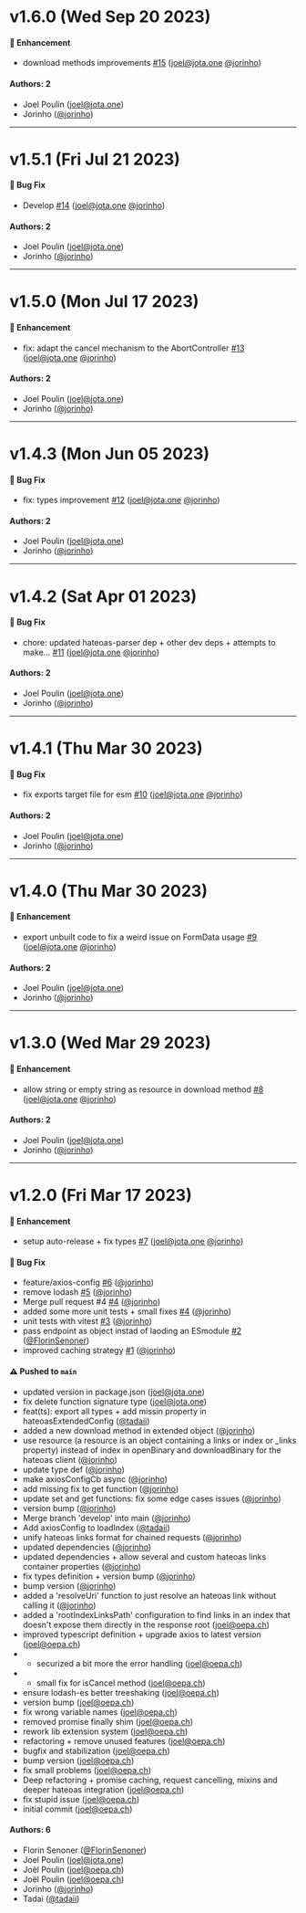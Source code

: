 # v1.6.0 (Wed Sep 20 2023)

#### 🚀 Enhancement

- download methods improvements [#15](https://github.com/jota-one/http-client/pull/15) (joel@jota.one [@jorinho](https://github.com/jorinho))

#### Authors: 2

- Joel Poulin (joel@jota.one)
- Jorinho ([@jorinho](https://github.com/jorinho))

---

# v1.5.1 (Fri Jul 21 2023)

#### 🐛 Bug Fix

- Develop [#14](https://github.com/jota-one/http-client/pull/14) (joel@jota.one [@jorinho](https://github.com/jorinho))

#### Authors: 2

- Joel Poulin (joel@jota.one)
- Jorinho ([@jorinho](https://github.com/jorinho))

---

# v1.5.0 (Mon Jul 17 2023)

#### 🚀 Enhancement

- fix: adapt the cancel mechanism to the AbortController [#13](https://github.com/jota-one/http-client/pull/13) (joel@jota.one [@jorinho](https://github.com/jorinho))

#### Authors: 2

- Joel Poulin (joel@jota.one)
- Jorinho ([@jorinho](https://github.com/jorinho))

---

# v1.4.3 (Mon Jun 05 2023)

#### 🐛 Bug Fix

- fix: types improvement [#12](https://github.com/jota-one/http-client/pull/12) (joel@jota.one [@jorinho](https://github.com/jorinho))

#### Authors: 2

- Joel Poulin (joel@jota.one)
- Jorinho ([@jorinho](https://github.com/jorinho))

---

# v1.4.2 (Sat Apr 01 2023)

#### 🐛 Bug Fix

- chore: updated hateoas-parser dep + other dev deps + attempts to make… [#11](https://github.com/jota-one/http-client/pull/11) (joel@jota.one [@jorinho](https://github.com/jorinho))

#### Authors: 2

- Joel Poulin (joel@jota.one)
- Jorinho ([@jorinho](https://github.com/jorinho))

---

# v1.4.1 (Thu Mar 30 2023)

#### 🐛 Bug Fix

- fix exports target file for esm [#10](https://github.com/jota-one/http-client/pull/10) (joel@jota.one [@jorinho](https://github.com/jorinho))

#### Authors: 2

- Joel Poulin (joel@jota.one)
- Jorinho ([@jorinho](https://github.com/jorinho))

---

# v1.4.0 (Thu Mar 30 2023)

#### 🚀 Enhancement

- export unbuilt code to fix a weird issue on FormData usage [#9](https://github.com/jota-one/http-client/pull/9) (joel@jota.one [@jorinho](https://github.com/jorinho))

#### Authors: 2

- Joel Poulin (joel@jota.one)
- Jorinho ([@jorinho](https://github.com/jorinho))

---

# v1.3.0 (Wed Mar 29 2023)

#### 🚀 Enhancement

- allow string or empty string as resource in download method [#8](https://github.com/jota-one/http-client/pull/8) (joel@jota.one [@jorinho](https://github.com/jorinho))

#### Authors: 2

- Joel Poulin (joel@jota.one)
- Jorinho ([@jorinho](https://github.com/jorinho))

---

# v1.2.0 (Fri Mar 17 2023)

#### 🚀 Enhancement

- setup auto-release + fix types [#7](https://github.com/jota-one/http-client/pull/7) (joel@jota.one [@jorinho](https://github.com/jorinho))

#### 🐛 Bug Fix

- feature/axios-config [#6](https://github.com/jota-one/http-client/pull/6) ([@jorinho](https://github.com/jorinho))
- remove lodash [#5](https://github.com/jota-one/http-client/pull/5) ([@jorinho](https://github.com/jorinho))
- Merge pull request #4 [#4](https://github.com/jota-one/http-client/pull/4) ([@jorinho](https://github.com/jorinho))
- added some more unit tests + small fixes [#4](https://github.com/jota-one/http-client/pull/4) ([@jorinho](https://github.com/jorinho))
- unit tests with vitest [#3](https://github.com/jota-one/http-client/pull/3) ([@jorinho](https://github.com/jorinho))
- pass endpoint as object instad of laoding an ESmodule [#2](https://github.com/jota-one/http-client/pull/2) ([@FlorinSenoner](https://github.com/FlorinSenoner))
- improved caching strategy [#1](https://github.com/jota-one/http-client/pull/1) ([@jorinho](https://github.com/jorinho))

#### ⚠️ Pushed to `main`

- updated version in package.json (joel@jota.one)
- fix delete function signature type (joel@jota.one)
- feat(ts): export all types + add missin property in hateoasExtendedConfig ([@tadaii](https://github.com/tadaii))
- added a new download method in extended object ([@jorinho](https://github.com/jorinho))
- use resource (a resource is an object containing a links or index or _links property) instead of index in openBinary and downloadBinary for the hateoas client ([@jorinho](https://github.com/jorinho))
- update type def ([@jorinho](https://github.com/jorinho))
- make axiosConfigCb async ([@jorinho](https://github.com/jorinho))
- add missing fix to get function ([@jorinho](https://github.com/jorinho))
- update set and get functions: fix some edge cases issues ([@jorinho](https://github.com/jorinho))
- version bump ([@jorinho](https://github.com/jorinho))
- Merge branch 'develop' into main ([@jorinho](https://github.com/jorinho))
- Add axiosConfig to loadIndex ([@tadaii](https://github.com/tadaii))
- unify hateoas links format for chained requests ([@jorinho](https://github.com/jorinho))
- updated dependencies ([@jorinho](https://github.com/jorinho))
- updated dependencies + allow several and custom hateoas links container properties ([@jorinho](https://github.com/jorinho))
- fix types definition + version bump ([@jorinho](https://github.com/jorinho))
- bump version ([@jorinho](https://github.com/jorinho))
- added a 'resolveUri' function to just resolve an hateoas link without calling it ([@jorinho](https://github.com/jorinho))
- added a 'rootIndexLinksPath' configuration to find links in an index that doesn't expose them directly in the response root (joel@oepa.ch)
- improved typescript definition + upgrade axios to latest version (joel@oepa.ch)
- - securized a bit more the error handling (joel@oepa.ch)
- - small fix for isCancel method (joel@oepa.ch)
- ensure lodash-es better treeshaking (joel@oepa.ch)
- version bump (joel@oepa.ch)
- fix wrong variable names (joel@oepa.ch)
- removed promise finally shim (joel@oepa.ch)
- rework lib extension system (joel@oepa.ch)
- refactoring + remove unused features (joel@oepa.ch)
- bugfix and stabilization (joel@oepa.ch)
- bump version (joel@oepa.ch)
- fix small problems (joel@oepa.ch)
- Deep refactoring + promise caching, request cancelling, mixins and deeper hateoas integration (joel@oepa.ch)
- fix stupid issue (joel@oepa.ch)
- initial commit (joel@oepa.ch)

#### Authors: 6

- Florin Senoner ([@FlorinSenoner](https://github.com/FlorinSenoner))
- Joel Poulin (joel@jota.one)
- Joël Poulin (joel@oepa.ch)
- Joël Poulin (joel@oepa.ch)
- Jorinho ([@jorinho](https://github.com/jorinho))
- Tadai ([@tadaii](https://github.com/tadaii))
